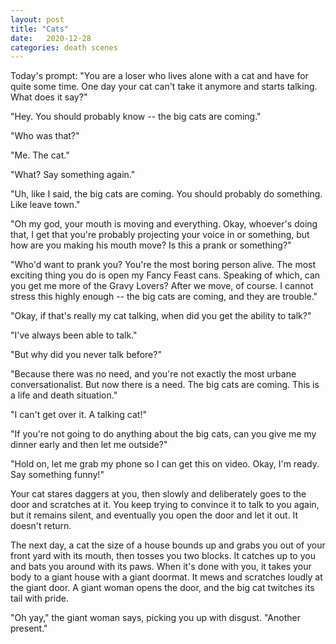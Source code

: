 ```yaml
---
layout: post
title: "Cats"
date:   2020-12-28
categories: death scenes
---
```

Today's prompt: "You are a loser who lives alone with a cat and have for quite some time. One day your cat can't take it anymore and starts talking. What does it say?"

"Hey. You should probably know -- the big cats are coming."

"Who was that?"

"Me. The cat."

"What? Say something again."

"Uh, like I said, the big cats are coming. You should probably do something. Like leave town."

"Oh my god, your mouth is moving and everything. Okay, whoever's doing that, I get that you're probably projecting your voice in or something, but how are you making his mouth move? Is this a prank or something?"

"Who'd want to prank you? You're the most boring person alive. The most exciting thing you do is open my Fancy Feast cans. Speaking of which, can you get me more of the Gravy Lovers? After we move, of course. I cannot stress this highly enough -- the big cats are coming, and they are trouble."

"Okay, if that's really my cat talking, when did you get the ability to talk?"

"I've always been able to talk."

"But why did you never talk before?"

"Because there was no need, and you're not exactly the most urbane conversationalist. But now there is a need. The big cats are coming. This is a life and death situation."

"I can't get over it. A talking cat!"

"If you're not going to do anything about the big cats, can you give me my dinner early and then let me outside?"

"Hold on, let me grab my phone so I can get this on video. Okay, I'm ready. Say something funny!"

Your cat stares daggers at you, then slowly and deliberately goes to the door and scratches at it. You keep trying to convince it to talk to you again, but it remains silent, and eventually you open the door and let it out. It doesn't return. 

The next day, a cat the size of a house bounds up and grabs you out of your front yard with its mouth, then tosses you two blocks. It catches up to you and bats you around with its paws. When it's done with you, it takes your body to a giant house with a giant doormat. It mews and scratches loudly at the giant door. A giant woman opens the door, and the big cat twitches its tail with pride.

"Oh yay," the giant woman says, picking you up with disgust. "Another present."
